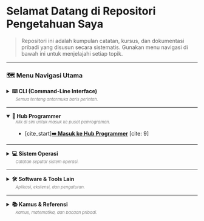 # **Selamat Datang di Repositori Pengetahuan Saya**

> Repositori ini adalah kumpulan catatan, kursus, dan dokumentasi pribadi yang disusun secara sistematis. Gunakan menu navigasi di bawah ini untuk menjelajahi setiap topik.

---

### 🗺️ **Menu Navigasi Utama**

<details>
  <summary>
    <strong>⌨️ CLI (Command-Line Interface)</strong>
    <div style="font-size: 11px; color: grey; margin-left: 24px;"><i>Semua tentang antarmuka baris perintah.</i></div>
  </summary>
  <div style="padding-left: 25px; margin-top: 8px;">

- [cite_start]**[Perintah Dasar (Linux)](CLI/perintah/README.md)** [cite: 2]
- [cite_start]**[Package Manager](CLI/package-manager/README.md)** [cite: 1]
  - [cite_start][Linux](CLI/package-manager/linux/README.md) [cite: 1]
  - [cite_start][Windows (Chocolatey, Winget)](CLI/package-manager/windows/README.md) [cite: 1]
- [cite_start]**[Terminal & Shell](CLI/terminal/README.md)** [cite: 3]
  - [cite_start][Shell Terminal](CLI/terminal/shell-terminal/README.md) [cite: 3]
  - [cite_start][Kitty Terminal](CLI/terminal/kitty/README.md) [cite: 3]
- **[Tools CLI Populer](CLI/tools/README.md)**
  - [cite_start][Git (Lengkap)](CLI/tools/git/README.md) [cite: 4]
  - [cite_start][Helix Editor](CLI/tools/helix/README.md) [cite: 4, 5]
  - [cite_start][Neovim](CLI/tools/neovim/README.md) [cite: 5]
  - [cite_start][Nano](CLI/tools/nano/README.md) [cite: 5]
  - [cite_start][Lainnya (Pandoc, yt-dlp, dll)](CLI/tools/README.md) [cite: 5, 6]
- [cite_start]**[Windows PowerShell](CLI/windows/powershell/README.md)** [cite: 6]

  </div>
</details>

---

<details open>
  <summary>
    <strong>🚀 Hub Programmer</strong>
    <div style="font-size: 11px; color: grey; margin-left: 24px;"><i>Klik di sini untuk masuk ke pusat pemrograman.</i></div>
  </summary>
  <div style="padding-left: 25px; margin-top: 8px;">

- [cite_start]**[➡️ Masuk ke Hub Programmer](programmer/README.md)** [cite: 9]

  </div>
</details>

---

<details>
  <summary>
    <strong>💻 Sistem Operasi</strong>
    <div style="font-size: 11px; color: grey; margin-left: 24px;"><i>Catatan seputar sistem operasi.</i></div>
  </summary>
  <div style="padding-left: 25px; margin-top: 8px;">

- [cite_start]**[Linux](sistem-operasi/linux/README.md)** [cite: 95]
  - [cite_start][Arch Linux & Manjaro](sistem-operasi/linux/archlinux/README.md) [cite: 95]
- [cite_start]**[Windows](sistem-operasi/windows/README.md)** [cite: 97]

  </div>
</details>

---

<details>
  <summary>
    <strong>🛠️ Software & Tools Lain</strong>
    <div style="font-size: 11px; color: grey; margin-left: 24px;"><i>Aplikasi, ekstensi, dan pengaturan.</i></div>
  </summary>
  <div style="padding-left: 25px; margin-top: 8px;">

- **[Software](software/README.md)**
  - [cite_start][Browser Extension (Vimium-C)](software/browser/extention/vimium-c/README.md) [cite: 97]
- **[Pengaturan](pengaturan/README.md)**
  - [Visual Studio Code](pengaturan/vsc/README.md)
- [cite_start]**[Markdown](markdown/README.md)** [cite: 9]

  </div>
</details>

---

<details>
  <summary>
    <strong>📚 Kamus & Referensi</strong>
    <div style="font-size: 11px; color: grey; margin-left: 24px;"><i>Kamus, matematika, dan bacaan pribadi.</i></div>
  </summary>
  <div style="padding-left: 25px; margin-top: 8px;">

- [cite_start]**[Kamus Bahasa](kamus/bahasa/README.md)** [cite: 8]
  - [cite_start][Arab](kamus/bahasa/Arab/README.md) [cite: 8]
  - [cite_start][Indonesia](kamus/bahasa/Indonesia/README.md) [cite: 8]
  - [cite_start][Inggris](kamus/bahasa/Inggris/README.md) [cite: 8, 9]
- [cite_start]**[Matematik](matematik/README.md)** [cite: 9]
- [cite_start]**[Bacaan Saya](saya/README.md)** [cite: 95]
  - [cite_start][Kitab Ta'lim Muta'allim](saya/book/talim_mutaallim/README.md) [cite: 95]
  - [cite_start][Kitab Lubabul Hadits](saya/book/lubabul_hadits/README.md) [cite: 95]

  </div>
</details>
